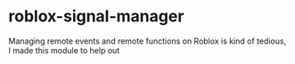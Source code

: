 # roblox-signal-manager
Managing remote events and remote functions on Roblox is kind of tedious, I made this module to help out
